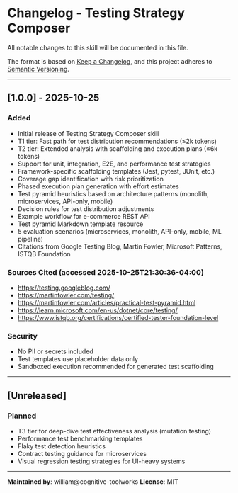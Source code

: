 # Changelog - Testing Strategy Composer

All notable changes to this skill will be documented in this file.

The format is based on [Keep a Changelog](https://keepachangelog.com/en/1.0.0/),
and this project adheres to [Semantic Versioning](https://semver.org/spec/v2.0.0.html).

---

## [1.0.0] - 2025-10-25

### Added
- Initial release of Testing Strategy Composer skill
- T1 tier: Fast path for test distribution recommendations (≤2k tokens)
- T2 tier: Extended analysis with scaffolding and execution plans (≤6k tokens)
- Support for unit, integration, E2E, and performance test strategies
- Framework-specific scaffolding templates (Jest, pytest, JUnit, etc.)
- Coverage gap identification with risk prioritization
- Phased execution plan generation with effort estimates
- Test pyramid heuristics based on architecture patterns (monolith, microservices, API-only, mobile)
- Decision rules for test distribution adjustments
- Example workflow for e-commerce REST API
- Test pyramid Markdown template resource
- 5 evaluation scenarios (microservices, monolith, API-only, mobile, ML pipeline)
- Citations from Google Testing Blog, Martin Fowler, Microsoft Patterns, ISTQB Foundation

### Sources Cited (accessed 2025-10-25T21:30:36-04:00)
- https://testing.googleblog.com/
- https://martinfowler.com/testing/
- https://martinfowler.com/articles/practical-test-pyramid.html
- https://learn.microsoft.com/en-us/dotnet/core/testing/
- https://www.istqb.org/certifications/certified-tester-foundation-level

### Security
- No PII or secrets included
- Test templates use placeholder data only
- Sandboxed execution recommended for generated test scaffolding

---

## [Unreleased]

### Planned
- T3 tier for deep-dive test effectiveness analysis (mutation testing)
- Performance test benchmarking templates
- Flaky test detection heuristics
- Contract testing guidance for microservices
- Visual regression testing strategies for UI-heavy systems

---

**Maintained by**: william@cognitive-toolworks
**License**: MIT
